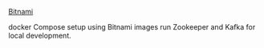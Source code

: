 [Bitnami](https://github.com/bitnami/)

docker Compose setup using Bitnami images run Zookeeper and Kafka for local development.
